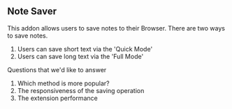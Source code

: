 ## Note Saver

This addon allows users to save notes to their Browser. There are two ways to
save notes.

  1. Users can save short text via the 'Quick Mode'
  2. Users can save long text via the 'Full Mode'

Questions that we'd like to answer
  1. Which method is more popular?
  2. The responsiveness of the saving operation
  3. The extension performance

